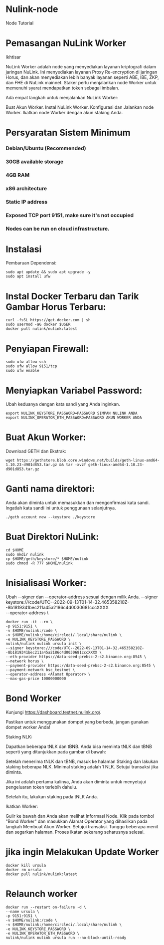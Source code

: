 # Nulink-node
Node Tutorial
# Pemasangan NuLink Worker

Ikhtisar

NuLink Worker adalah node yang menyediakan layanan kriptografi dalam jaringan NuLink. Ini menyediakan layanan Proxy Re-encryption di jaringan Horus, dan akan menyediakan lebih banyak layanan seperti ABE, IBE, ZKP, dan FHE di NuLink mainnet. Staker perlu menjalankan node Worker untuk memenuhi syarat mendapatkan token sebagai imbalan.

Ada empat langkah untuk menjalankan NuLink Worker:

Buat Akun Worker.
Instal NuLink Worker.
Konfigurasi dan Jalankan node Worker.
Ikatkan node Worker dengan akun staking Anda.

# Persyaratan Sistem Minimum

### Debian/Ubuntu (Recommended)
### 30GB available storage
### 4GB RAM
### x86 architecture
### Static IP address
### Exposed TCP port 9151, make sure it's not occupied
### Nodes can be run on cloud infrastructure.


# Instalasi

Pembaruan Dependensi:

```
sudo apt update && sudo apt upgrade -y
sudo apt install ufw

```
# Instal Docker Terbaru dan Tarik Gambar Horus Terbaru:
```
curl -fsSL https://get.docker.com | sh
sudo usermod -aG docker $USER
docker pull nulink/nulink:latest

```
# Penyiapan Firewall:
```
sudo ufw allow ssh
sudo ufw allow 9151/tcp
sudo ufw enable

```
# Menyiapkan Variabel Password:
Ubah keduanya dengan kata sandi yang Anda inginkan.
```
export NULINK_KEYSTORE_PASSWORD=PASSWORD SIMPAN NULINK ANDA
export NULINK_OPERATOR_ETH_PASSWORD=PASSWORD AKUN WORKER ANDA

```
# Buat Akun Worker:
Download GETH dan Ekstrak:
```
wget https://gethstore.blob.core.windows.net/builds/geth-linux-amd64-1.10.23-d901d853.tar.gz && tar -xvzf geth-linux-amd64-1.10.23-d901d853.tar.gz

```
# Ganti nama direktori:
Anda akan diminta untuk memasukkan dan mengonfirmasi kata sandi. Ingatlah kata sandi ini untuk penggunaan selanjutnya.
```
./geth account new --keystore ./keystore

```
# Buat Direktori NuLink:
```
cd $HOME
sudo mkdir nulink
cp $HOME/geth/keystore/* $HOME/nulink
sudo chmod -R 777 $HOME/nulink

```
# Inisialisasi Worker:
Ubah --signer dan --operator-address sesuai dengan milik Anda.
--signer keystore:///code/UTC--2022-09-13T01-14-32.465358210Z--8b1819341bec211a45a2186c4d0030681cccXXXX \
--operator-address <Alamat Operator> \
```
docker run -it --rm \
-p 9151:9151 \
-v $HOME/nulink:/code \
-v $HOME/nulink:/home/circleci/.local/share/nulink \
-e NULINK_KEYSTORE_PASSWORD \
nulink/nulink nulink ursula init \
--signer keystore:///code/UTC--2022-09-13T01-14-32.465358210Z--8b1819341bec211a45a2186c4d0030681cccXXXX \
--eth-provider https://data-seed-prebsc-2-s2.binance.org:8545 \
--network horus \
--payment-provider https://data-seed-prebsc-2-s2.binance.org:8545 \
--payment-network bsc_testnet \
--operator-address <Alamat Operator> \
--max-gas-price 10000000000

```
# Bond Worker
Kunjungi https://dashboard.testnet.nulink.org/.

Pastikan untuk menggunakan dompet yang berbeda, jangan gunakan dompet worker Anda!

Staking NLK:

Dapatkan beberapa tNLK dan tBNB. Anda bisa meminta tNLK dan tBNB seperti yang ditunjukkan pada gambar di bawah:

Setelah menerima tNLK dan tBNB, masuk ke halaman Staking dan lakukan staking beberapa NLK. Minimal staking adalah 1 NLK. Setujui transaksi jika diminta.

Jika ini adalah pertama kalinya, Anda akan diminta untuk menyetujui pengeluaran token terlebih dahulu.

Setelah itu, lakukan staking pada tNLK Anda.

Ikatkan Worker:

Gulir ke bawah dan Anda akan melihat Informasi Node.
Klik pada tombol "Bond Worker" dan masukkan Alamat Operator yang dihasilkan pada langkah Membuat Akun Worker. Setujui transaksi.
Tunggu beberapa menit dan segarkan halaman. Proses ikatan sekarang seharusnya selesai.


# jika ingin Melakukan Update Worker
```
docker kill ursula
docker rm ursula
docker pull nulink/nulink:latest
```
# Relaunch worker
```
docker run --restart on-failure -d \
--name ursula \
-p 9151:9151 \
-v $HOME/nulink:/code \
-v $HOME/nulink:/home/circleci/.local/share/nulink \
-e NULINK_KEYSTORE_PASSWORD \
-e NULINK_OPERATOR_ETH_PASSWORD \
nulink/nulink nulink ursula run --no-block-until-ready
```

































